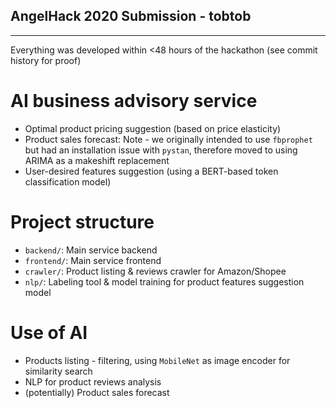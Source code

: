 ## AngelHack 2020 Submission - tobtob
---

Everything was developed within <48 hours of the hackathon (see commit history for proof)


# AI business advisory service

- Optimal product pricing suggestion (based on price elasticity)
- Product sales forecast: Note - we originally intended to use `fbprophet` but had an installation issue with `pystan`, therefore moved to using ARIMA as a makeshift replacement
- User-desired features suggestion (using a BERT-based token classification model)

# Project structure

- `backend/`: Main service backend
- `frontend/`: Main service frontend
- `crawler/`: Product listing & reviews crawler for Amazon/Shopee
- `nlp/`: Labeling tool & model training for product features suggestion model

# Use of AI

- Products listing - filtering, using `MobileNet` as image encoder for similarity search
- NLP for product reviews analysis
- (potentially) Product sales forecast